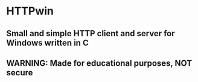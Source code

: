# HTTPwin
## Small and simple HTTP client and server for Windows written in C
## WARNING: Made for educational purposes, NOT secure
